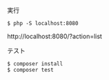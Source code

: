 実行
```
$ php -S localhost:8080
```
http://localhost:8080/?action=list

テスト
```
$ composer install
$ composer test
```
